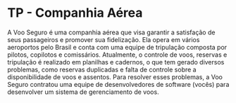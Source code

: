 # TP - Companhia Aérea

A Voo Seguro é uma companhia aérea que visa garantir a satisfação de seus passageiros e
promover sua fidelização. Ela opera em vários aeroportos pelo Brasil e conta com uma equipe
de tripulação composta por pilotos, copilotos e comissários. Atualmente, o controle de voos,
reservas e tripulação é realizado em planilhas e cadernos, o que tem gerado diversos
problemas, como reservas duplicadas e falta de controle sobre a disponibilidade de voos e
assentos. Para resolver esses problemas, a Voo Seguro contratou uma equipe de
desenvolvedores de software (vocês) para desenvolver um sistema de gerenciamento de voos.
